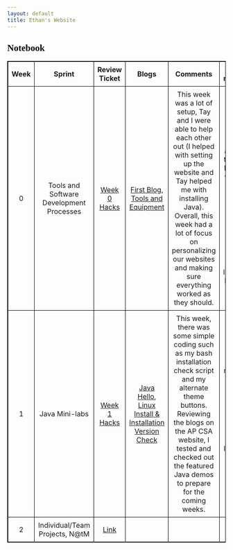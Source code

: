 ```yaml
---
layout: default
title: Ethan's Website
---
```


<html>
<head>
<style>
  table {
    border-collapse: collapse;
    width: 100%;
    border: 1px solid black;
  }
  th, td {
    border: 1px solid black;
    padding: 8px;
    text-align: center;
  }
  .custom-font {
      font-family: "Supreme V1";
      color: black;
  }
</style>
</head>
<body>

<h2 class="custom-font">Notebook</h2>
</body>
</html>


| Week | Sprint                              | Review Ticket                                                        | Blogs                                                                                     | Comments                                                                                                                      | Plans for next week                                                     |
|------|-------------------------------------|----------------------------------------------------------------------|-------------------------------------------------------------------------------------------|-------------------------------------------------------------------------------------------------------------------------------|-------------------------------------------------------------------------|
| 0    | Tools and Software Development Processes | [Week 0 Hacks](https://github.com/realethantran/ethan_student/issues/1)       | [First Blog](https://ethan.nighthawkcodingsociety.com/c1.4/2023/08/20/First-Blog.html), [Tools and Equipment](https://ethan.nighthawkcodingsociety.com/2023/08/20/tools-equipment-hacks.html) | This week was a lot of setup, Tay and I were able to help each other out (I helped with setting up the website and Tay helped me with installing Java). Overall, this week had a lot of focus on personalizing our websites and making sure everything worked as they should. | Starting next week, I want to pick up the pace and begin to code as I think this week was a bit slowed down. Looking ahead, there are hacks for the Java Hello and Linux Installation blogs that I will start on. |
| 1    | Java Mini-labs                      | [Week 1 Hacks](https://github.com/realethantran/ethan_student/issues/1)               |  [Java Hello](https://ethan.nighthawkcodingsociety.com/2023/08/29/hello-java_IPYNB_2_.html),  [Linux Install & Installation Version Check](https://ethan.nighthawkcodingsociety.com/2023/08/21/linux_IPYNB_2_.html)                                                                                       | This week, there was some simple coding such as my bash installation check script and my alternate theme buttons. Reviewing the blogs on the AP CSA website, I tested and checked out the featured Java demos to prepare for the coming weeks.                                                                                                                             | Next week, I see that there is more Java coding such as the console games. I have already taken a look at the provided code and will try to start this weekend. |
| 2    | Individual/Team Projects, N@tM      | [Link](#)                                                            |                                                                                           |                                                                                                                               | |
